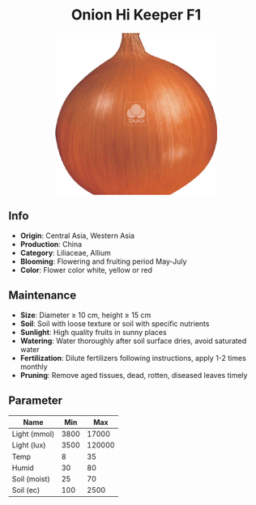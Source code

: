 <h1 align='center'>Onion Hi Keeper F1</h1>
<p align="center">
    <img 
        align='center'
        width='320'
        src="../images/onion hi keeper f1.png" 
        alt='Onion Hi Keeper F1' />
</p>

## Info

 - **Origin**: Central Asia, Western Asia
 - **Production**: China
 - **Category**: Liliaceae, Allium
 - **Blooming**: Flowering and fruiting period May-July
 - **Color**: Flower color white, yellow or red

## Maintenance

 - **Size**: Diameter ≥ 10 cm, height ≥ 15 cm
 - **Soil**: Soil with loose texture or soil with specific nutrients
 - **Sunlight**: High quality fruits in sunny places
 - **Watering**: Water thoroughly after soil surface dries, avoid saturated water
 - **Fertilization**: Dilute fertilizers following instructions, apply 1-2 times monthly
 - **Pruning**: Remove aged tissues, dead, rotten, diseased leaves timely

## Parameter

| Name         | Min  | Max   |
|--------------|------|-------|
| Light (mmol) | 3800 | 17000  |
| Light (lux)  | 3500 | 120000 |
| Temp         | 8    | 35    |
| Humid        | 30   | 80    |
| Soil (moist) | 25   | 70    |
| Soil (ec)    | 100  | 2500  |